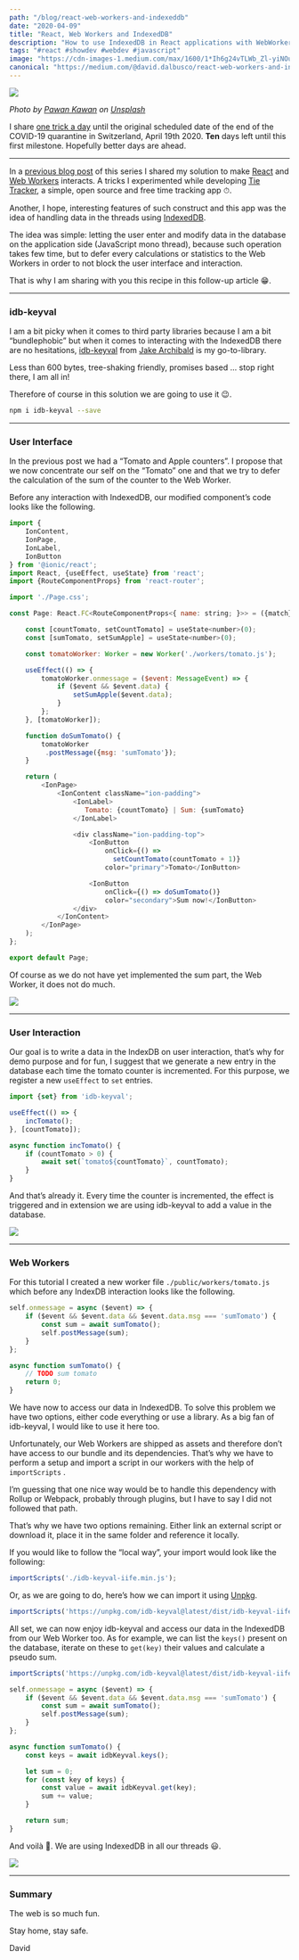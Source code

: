 ```yaml
---
path: "/blog/react-web-workers-and-indexeddb"
date: "2020-04-09"
title: "React, Web Workers and IndexedDB"
description: "How to use IndexedDB in React applications with WebWorkers"
tags: "#react #showdev #webdev #javascript"
image: "https://cdn-images-1.medium.com/max/1600/1*Ih6g24vTLWb_Zl-yiNOuNA.png"
canonical: "https://medium.com/@david.dalbusco/react-web-workers-and-indexeddb-a973797e771b"
---
```


![](https://cdn-images-1.medium.com/max/1600/1*Ih6g24vTLWb_Zl-yiNOuNA.png)

*Photo by [Pawan Kawan](https://unsplash.com/@pawankawan?utm_source=unsplash&utm_medium=referral&utm_content=creditCopyText) on [Unsplash](https://unsplash.com/s/photos/free?utm_source=unsplash&utm_medium=referral&utm_content=creditCopyText)*

I share [one trick a day](https://daviddalbusco.com/blog/how-to-call-the-service-worker-from-the-web-app-context) until the original scheduled date of the end of the COVID-19 quarantine in Switzerland, April 19th 2020. **Ten** days left until this first milestone. Hopefully better days are ahead.

*****

In a [previous blog post](https://daviddalbusco.com/blog/react-and-web-workers) of this series I shared my solution to make [React](https://reactjs.org) and [Web Workers](https://developer.mozilla.org/en-US/docs/Web/API/Web_Workers_API/Using_web_workers) interacts. A tricks I experimented while developing [Tie Tracker](https://tietracker.app.link/), a simple, open source and free time tracking app ⏱.

Another, I hope, interesting features of such construct and this app was the idea of handling data in the threads using [IndexedDB](https://developer.mozilla.org/en-US/docs/Web/API/IndexedDB_API).

The idea was simple: letting the user enter and modify data in the database on the application side (JavaScript mono thread), because such operation takes few time, but to defer every calculations or statistics to the Web Workers in order to not block the user interface and interaction.

That is why I am sharing with you this recipe in this follow-up article 😁.

*****

### idb-keyval

I am a bit picky when it comes to third party libraries because I am a bit “bundlephobic” but when it comes to interacting with the IndexedDB there are no hesitations, [idb-keyval](https://github.com/jakearchibald/idb-keyval) from [Jake Archibald](https://twitter.com/jaffathecake) is my go-to-library.

Less than 600 bytes, tree-shaking friendly, promises based ... stop right there, I am all in!

Therefore of course in this solution we are going to use it 😉.

```bash
npm i idb-keyval --save
```

*****

### User Interface

In the previous post we had a “Tomato and Apple counters”. I propose that we now concentrate our self on the “Tomato” one and that we try to defer the calculation of the sum of the counter to the Web Worker.

Before any interaction with IndexedDB, our modified component’s code looks like the following.

```javascript
import {
    IonContent,
    IonPage,
    IonLabel,
    IonButton
} from '@ionic/react';
import React, {useEffect, useState} from 'react';
import {RouteComponentProps} from 'react-router';

import './Page.css';

const Page: React.FC<RouteComponentProps<{ name: string; }>> = ({match}) => {

    const [countTomato, setCountTomato] = useState<number>(0);
    const [sumTomato, setSumApple] = useState<number>(0);

    const tomatoWorker: Worker = new Worker('./workers/tomato.js');

    useEffect(() => {
        tomatoWorker.onmessage = ($event: MessageEvent) => {
            if ($event && $event.data) {
                setSumApple($event.data);
            }
        };
    }, [tomatoWorker]);

    function doSumTomato() {
        tomatoWorker
         .postMessage({msg: 'sumTomato'});
    }

    return (
        <IonPage>
            <IonContent className="ion-padding">
                <IonLabel>
                   Tomato: {countTomato} | Sum: {sumTomato}
                </IonLabel>

                <div className="ion-padding-top">
                    <IonButton
                        onClick={() => 
                          setCountTomato(countTomato + 1)}
                        color="primary">Tomato</IonButton>

                    <IonButton
                        onClick={() => doSumTomato()}
                        color="secondary">Sum now!</IonButton>
                </div>
            </IonContent>
        </IonPage>
    );
};

export default Page;
```

Of course as we do not have yet implemented the sum part, the Web Worker, it does not do much.

![](https://cdn-images-1.medium.com/max/1600/1*0Qz6Y3scEzimJ--S7TTNgA.gif)

*****

### User Interaction

Our goal is to write a data in the IndexDB on user interaction, that’s why for demo purpose and for fun, I suggest that we generate a new entry in the database each time the tomato counter is incremented. For this purpose, we register a new `useEffect` to `set` entries.

```javascript
import {set} from 'idb-keyval';

useEffect(() => {
    incTomato();
}, [countTomato]);

async function incTomato() {
    if (countTomato > 0) {
        await set(`tomato${countTomato}`, countTomato);
    }
}
```

And that’s already it. Every time the counter is incremented, the effect is triggered and in extension we are using idb-keyval to add a value in the database.

![](https://cdn-images-1.medium.com/max/1600/1*Upl2MW8HhjDarFAcOoOdUQ.gif)

*****

### Web Workers

For this tutorial I created a new worker file `./public/workers/tomato.js` which before any IndexDB interaction looks like the following.

```javascript
self.onmessage = async ($event) => {
    if ($event && $event.data && $event.data.msg === 'sumTomato') {
        const sum = await sumTomato();
        self.postMessage(sum);
    }
};

async function sumTomato() {
    // TODO sum tomato
    return 0;
}
```

We have now to access our data in IndexedDB. To solve this problem we have two options, either code everything or use a library. As a big fan of idb-keyval, I would like to use it here too.

Unfortunately, our Web Workers are shipped as assets and therefore don’t have access to our bundle and its dependencies. That’s why we have to perform a setup and import a script in our workers with the help of `importScripts` .

I’m guessing that one nice way would be to handle this dependency with Rollup or Webpack, probably through plugins, but I have to say I did not followed that path.

That’s why we have two options remaining. Either link an external script or download it, place it in the same folder and reference it locally.

If you would like to follow the “local way”, your import would look like the following:

```javascript
importScripts('./idb-keyval-iife.min.js');
```

Or, as we are going to do, here’s how we can import it using [Unpkg](https://unpkg.com/).

```javascript
importScripts('https://unpkg.com/idb-keyval@latest/dist/idb-keyval-iife.min.js');
```

All set, we can now enjoy idb-keyval and access our data in the IndexedDB from our Web Worker too. As for example, we can list the `keys()` present on the database, iterate on these to `get(key)` their values and calculate a pseudo sum.

```javascript
importScripts('https://unpkg.com/idb-keyval@latest/dist/idb-keyval-iife.min.js');

self.onmessage = async ($event) => {
    if ($event && $event.data && $event.data.msg === 'sumTomato') {
        const sum = await sumTomato();
        self.postMessage(sum);
    }
};

async function sumTomato() {
    const keys = await idbKeyval.keys();

    let sum = 0;
    for (const key of keys) {
        const value = await idbKeyval.get(key);
        sum += value;
    }

    return sum;
}
```

And voilà 🎉. We are using IndexedDB in all our threads 😃.

![](https://cdn-images-1.medium.com/max/1600/1*o4uSCTJUb9X253cdPmJJMA.gif)

*****

### Summary

The web is so much fun.

Stay home, stay safe.

David
